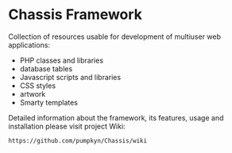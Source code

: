 Chassis Framework
=================

Collection of resources usable for development of multiuser web applications:

* PHP classes and libraries
* database tables
* Javascript scripts and libraries
* CSS styles
* artwork
* Smarty templates

Detailed information about the framework, its features, usage and installation
please visit project Wiki:

    https://github.com/pumpkyn/Chassis/wiki


